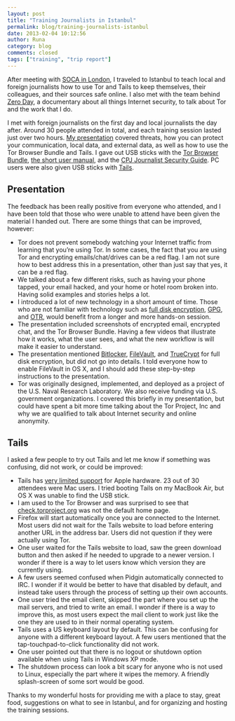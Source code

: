 ```yaml
---
layout: post
title: "Training Journalists in Istanbul"
permalink: blog/training-journalists-istanbul
date: 2013-02-04 10:12:56
author: Runa
category: blog
comments: closed
tags: ["training", "trip report"]
---
```


After meeting with [SOCA in London](https://blog.torproject.org/blog/meeting-soca-london), I traveled to Istanbul to teach local and foreign journalists how to use Tor and Tails to keep themselves, their colleagues, and their sources safe online. I also met with the team behind [Zero Day](http://zerodaydoc.com/), a documentary about all things Internet security, to talk about Tor and the work that I do.

I met with foreign journalists on the first day and local journalists the day after. Around 30 people attended in total, and each training session lasted just over two hours. [My presentation](http://encrypted.cc/2013-01-28-istanbul.pdf) covered threats, how you can protect your communication, local data, and external data, as well as how to use the Tor Browser Bundle and Tails. I gave out USB sticks with the [Tor Browser Bundle](https://www.torproject.org/projects/torbrowser.html.en), [the short user manual](https://www.torproject.org/dist/manual/short-user-manual_en.xhtml), and the [CPJ Journalist Security Guide](https://cpj.org/reports/2012/04/journalist-security-guide.php). PC users were also given USB sticks with [Tails](https://tails.boum.org/).

Presentation
------------

The feedback has been really positive from everyone who attended, and I have been told that those who were unable to attend have been given the material I handed out. There are some things that can be improved, however:

-   Tor does not prevent somebody watching your Internet traffic from learning that you’re using Tor. In some cases, the fact that you are using Tor and encrypting emails/chat/drives can be a red flag. I am not sure how to best address this in a presentation, other than just say that yes, it can be a red flag.
-   We talked about a few different risks, such as having your phone tapped, your email hacked, and your home or hotel room broken into. Having solid examples and stories helps a lot.
-   I introduced a lot of new technology in a short amount of time. Those who are not familiar with technology such as [full disk encryption](http://en.wikipedia.org/wiki/Disk_encryption), [GPG](http://www.gnupg.org/), and [OTR](http://www.cypherpunks.ca/otr/), would benefit from a longer and more hands-on session.
-   The presentation included screenshots of encrypted email, encrypted chat, and the Tor Browser Bundle. Having a few videos that illustrate how it works, what the user sees, and what the new workflow is will make it easier to understand.
-   The presentation mentioned [Bitlocker](http://en.wikipedia.org/wiki/Bitlocker), [FileVault](http://en.wikipedia.org/wiki/FileVault), and [TrueCrypt](http://www.truecrypt.org/) for full disk encryption, but did not go into details. I told everyone how to enable FileVault in OS X, and I should add these step-by-step instructions to the presentation.
-   Tor was originally designed, implemented, and deployed as a project of the U.S. Naval Research Laboratory. We also receive funding via U.S. government organizations. I covered this briefly in my presentation, but could have spent a bit more time talking about the Tor Project, Inc and why we are qualified to talk about Internet security and online anonymity.

Tails
-----

I asked a few people to try out Tails and let me know if something was confusing, did not work, or could be improved:

-   Tails has [very limited support](https://tails.boum.org/support/known_issues/index.en.html#index1h2) for Apple hardware. 23 out of 30 attendees were Mac users. I tried booting Tails on my MacBook Air, but OS X was unable to find the USB stick.
-   I am used to the Tor Browser and was surprised to see that [check.torproject.org](https://check.torproject.org) was not the default home page.
-   Firefox will start automatically once you are connected to the Internet. Most users did not wait for the Tails website to load before entering another URL in the address bar. Users did not question if they were actually using Tor.
-   One user waited for the Tails website to load, saw the green download button and then asked if he needed to upgrade to a newer version. I wonder if there is a way to let users know which version they are currently using.
-   A few users seemed confused when Pidgin automatically connected to IRC. I wonder if it would be better to have that disabled by default, and instead take users through the process of setting up their own accounts.
-   One user tried the email client, skipped the part where you set up the mail servers, and tried to write an email. I wonder if there is a way to improve this, as most users expect the mail client to work just like the one they are used to in their normal operating system.
-   Tails uses a US keyboard layout by default. This can be confusing for anyone with a different keyboard layout. A few users mentioned that the tap-touchpad-to-click functionality did not work.
-   One user pointed out that there is no logout or shutdown option available when using Tails in Windows XP mode.
-   The shutdown process can look a bit scary for anyone who is not used to Linux, especially the part where it wipes the memory. A friendly splash-screen of some sort would be good.

Thanks to my wonderful hosts for providing me with a place to stay, great food, suggestions on what to see in Istanbul, and for organizing and hosting the training sessions.
